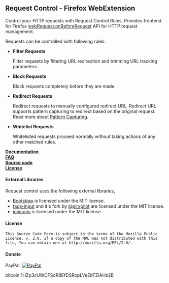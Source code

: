 ## Request Control - Firefox WebExtension

Control your HTTP requests with Request Control Rules. Provides frontend for Firefox [webRequest.onBeforeRequest] API
for HTTP request management.

Requests can be controlled with following rules:
<ul><li><b>Filter Requests</b>
<p>Filter requests by filtering URL redirection and trimming URL tracking parameters. </p>
</li><li><b>Block Requests</b>
<p>Block requests completely before they are made.</p></li>
<li>
<b>Redirect Requests</b>
<p>Redirect requests to manually configured redirect URL.  Redirect URL supports pattern capturing to redirect based on the original request. Read more about <a href="https://github.com/tumpio/requestcontrol/wiki/Request-Control-Help#redirect-using-pattern-capturing">Pattern Capturing</a>.</p>
</li>
<li><b>Whitelist Requests</b>
<p>Whitelisted requests proceed normally without taking actions of any other matched rules.</p></li></ul>

<strong><a  href="https://github.com/tumpio/requestcontrol/wiki/Request-Control-Help">Documentation</a></strong></br>
<strong><a  href="https://github.com/tumpio/requestcontrol/wiki/FAQ">FAQ</a></strong></br>
<strong><a  href="https://github.com/tumpio/requestcontrol">Source code</a></strong></br>
<strong><a  href="https://github.com/tumpio/requestcontrol/blob/master/LICENSE">License</a></strong></br>

#### External Libraries
Request control uses the following external libraries,
- [Bootstrap] is licensed under the MIT license.
- [tags-input] and it's fork by [@pirxpilot] are licensed under the MIT license.
- [ionicons] is licensed under the MIT license.

#### License
    This Source Code Form is subject to the terms of the Mozilla Public
    License, v. 2.0. If a copy of the MPL was not distributed with this
    file, You can obtain one at http://mozilla.org/MPL/2.0/.

#### Donate
PayPal: [![PayPal](https://www.paypalobjects.com/en_US/i/btn/btn_donate_SM.gif)](https://www.paypal.com/cgi-bin/webscr?cmd=_s-xclick&hosted_button_id=3UN97ARSMYP3U)

bitcoin:1HZp3cUWCFSoR8EfDSRopLVeEbTZiAHz2B

[webRequest.onBeforeRequest]: https://developer.mozilla.org/en-US/Add-ons/WebExtensions/API/webRequest/onBeforeRequest
[Bootstrap]: http://getbootstrap.com/
[tags-input]: https://github.com/developit/tags-input
[@pirxpilot]: https://github.com/pirxpilot/tags-input
[ionicons]: http://ionicons.com/
